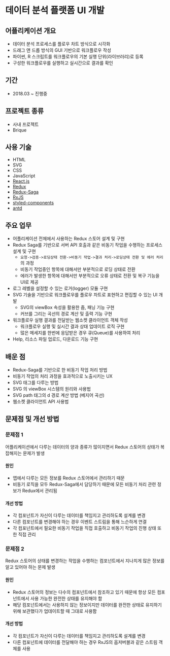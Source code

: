 # 데이터 분석 플랫폼 UI 개발

## 어플리케이션 개요

- 데이터 분석 프로세스를 플로우 차트 방식으로 시각화
- 드래그 앤 드롭 방식의 GUI 기반으로 워크플로우 작성
- 파이썬, R 스크립트를 워크플로우의 기본 실행 단위(라이브러리)로 등록
- 구성한 워크플로우를 실행하고 실시간으로 결과를 확인

## 기간

- 2018.03 ~ 진행중

## 프로젝트 종류

- 사내 프로젝트
- Brique

## 사용 기술

- HTML
- SVG
- CSS
- JavaScript
- [React.js](https://github.com/facebook/react/)
- [Redux](https://github.com/reduxjs/redux)
- [Redux-Saga](https://github.com/redux-saga/redux-saga)
- [RxJS](https://github.com/ReactiveX/rxjs)
- [styled-components](https://github.com/styled-components/styled-components)
- [antd](https://github.com/ant-design/ant-design/)

## 주요 업무

- 어플리케이션 전체에서 사용하는 Redux 스토어 설계 및 구현
- Redux Saga를 기반으로 서버 API 호출과 같은 비동기 작업을 수행하는 프로세스 설계 및 구현
  - `요청->검증->로딩상태 전환->비동기 작업->결과 처리->로딩상태 전환 및 에러 처리` 의 과정
  - 비동기 작업중인 항목에 대해서만 부분적으로 로딩 상태로 전환
  - 에러가 발생한 항목에 대해서만 부분적으로 오류 상태로 전환 및 복구 기능을 UI로 제공
- 로그 레벨을 설정할 수 있는 로거(logger) 모듈 구현
- SVG 기술을 기반으로 워크플로우를 플로우 차트로 표현하고 편집할 수 있는 UI 개발
  - SVG의 viewBox 속성을 활용한 줌, 패닝 기능 구현
  - 커브를 그리는 곡선의 경로 계산 및 출력 기능 구현
- 워크플로우 실행 결과를 전달받는 웹소켓 클라이언트 객체 작성
  - 워크플로우 실행 및 실시간 결과 상태 업데이트 로직 구현
  - 많은 메세지를 한번에 응답받은 경우 큐(Queue)를 사용하여 처리
- Help, 리소스 파일 업로드, 다운로드 기능 구현

## 배운 점

- Redux-Saga를 기반으로 한 비동기 작업 처리 방법
- 비동기 작업의 처리 과정을 효과적으로 노출시키는 UX
- SVG 태그를 다루는 방법
- SVG 의 viewBox 시스템의 원리와 사용법
- SVG path 태그의 d 경로 계산 방법 (베지어 곡선)
- 웹소켓 클라이언트 API 사용법

## 문제점 및 개선 방법

### 문제점 1

어플리케이션에서 다루는 데이터의 양과 종류가 많이지면서 Redux 스토어의 상태가 복잡해지는 문제가 발생

#### 원인

- 앱에서 다루는 모든 정보를 Redux 스토어에서 관리하기 때문
- 비동기 로직을 모두 Redux-Saga에서 담당하기 때문에 모든 비동기 처리 관련 정보가 Redux에서 관리됨

#### 개선 방법

- 각 컴포넌트가 자신이 다루는 데이터를 책임지고 관리하도록 설계를 변경
- 다른 컴포넌트를 변경해야 하는 경우 이벤트 스트림을 통해 느슨하게 연결
- 각 컴포넌트에서 필요한 비동기 작업을 직접 호출하고 비동기 작업의 진행 상태 또한 직접 관리

### 문제점 2

Redux 스토어의 상태를 변경하는 작업을 수행하는 컴포넌트에서 지나치게 많은 정보를 알고 있어야 하는 문제 발생

#### 원인

- Redux 스토어의 정보는 다수의 컴포넌트에서 참조하고 있기 때문에 항상 모든 컴포넌트에서 사용 가능한 완전한 상태를 유지해야 함
- 해당 컴포넌트에서는 사용하지 않는 정보이지만 데이터를 완전한 상태로 유지하기 위해 보관했다가 업데이트할 때 그대로 사용함

#### 개선 방법

- 각 컴포넌트가 자신이 다루는 데이터를 책임지고 관리하도록 설계를 변경
- 다른 컴포넌트에 데이터를 전달해야 하는 경우 RxJS의 옵저버블과 같은 스트림 객체를 사용
